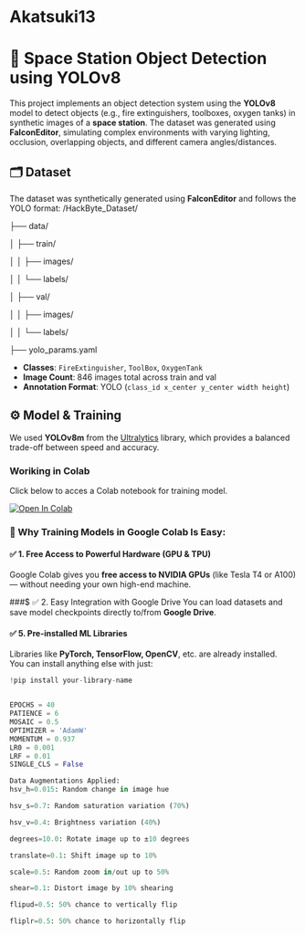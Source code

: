 # Akatsuki13

# 🚀 Space Station Object Detection using YOLOv8

This project implements an object detection system using the **YOLOv8** model to detect objects (e.g., fire extinguishers, toolboxes, oxygen tanks) in synthetic images of a **space station**. The dataset was generated using **FalconEditor**, simulating complex environments with varying lighting, occlusion, overlapping objects, and different camera angles/distances.

## 🗂️ Dataset

The dataset was synthetically generated using **FalconEditor** and follows the YOLO format:
/HackByte_Dataset/

├── data/

│ ├── train/

│ │ ├── images/

│ │ └── labels/

│ ├── val/

│ │ ├── images/

│ │ └── labels/

├── yolo_params.yaml


- **Classes**: `FireExtinguisher`, `ToolBox`, `OxygenTank`
- **Image Count**: 846 images total across train and val
- **Annotation Format**: YOLO (`class_id x_center y_center width height`)

## ⚙️ Model & Training

We used **YOLOv8m** from the [Ultralytics](https://github.com/ultralytics/ultralytics) library, which provides a balanced trade-off between speed and accuracy.

### Woriking in Colab
Click below to acces a Colab notebook for training model.

<a href="https://colab.research.google.com/drive/1uqmggmGkMwa2eB0H0kID77_l6EOKP-H2?usp=sharing" target="_parent"><img src="https://colab.research.google.com/assets/colab-badge.svg" alt="Open In Colab"/></a>

### 🚀 Why Training Models in Google Colab Is Easy:

#### ✅ 1. Free Access to Powerful Hardware (GPU & TPU)
Google Colab gives you **free access to NVIDIA GPUs** (like Tesla T4 or A100) — without needing your own high-end machine.

###$ ✅ 2. Easy Integration with Google Drive
You can load datasets and save model checkpoints directly to/from **Google Drive**.

#### ✅ 5. Pre-installed ML Libraries
Libraries like **PyTorch, TensorFlow, OpenCV**, etc. are already installed.  
You can install anything else with just:

```python
!pip install your-library-name


EPOCHS = 40
PATIENCE = 6
MOSAIC = 0.5
OPTIMIZER = 'AdamW'
MOMENTUM = 0.937
LR0 = 0.001
LRF = 0.01
SINGLE_CLS = False

Data Augmentations Applied:
hsv_h=0.015: Random change in image hue

hsv_s=0.7: Random saturation variation (70%)

hsv_v=0.4: Brightness variation (40%)

degrees=10.0: Rotate image up to ±10 degrees

translate=0.1: Shift image up to 10%

scale=0.5: Random zoom in/out up to 50%

shear=0.1: Distort image by 10% shearing

flipud=0.5: 50% chance to vertically flip

fliplr=0.5: 50% chance to horizontally flip


